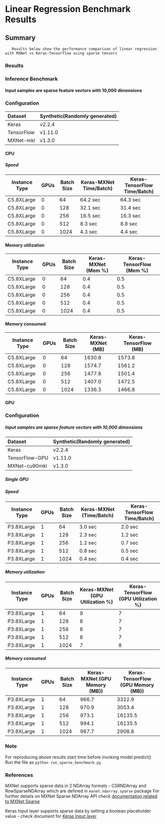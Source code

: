 # Linear Regression Benchmark Results 

## Summary
```
   Results below show the performance comparison of linear regression with MXNet vs Keras-Tensorflow using sparse tensors
```                                                   

### Results
### Inference Benchmark
#### Input samples are sparse feature vectors with 10,000 dimensions
### Configuration
| Dataset          | Synthetic(Randomly generated)                                |
| :--------------- | :----------------------------------------------------------- |
| Keras            | v2.2.4                                                      |
| TensorFlow       | v1.11.0                                                     |
| MXNet-mkl         | v1.3.0   

#### CPU
##### Speed
| Instance Type | GPUs  | Batch Size  | Keras-MXNet Time/Batch) | Keras-TensorFlow Time/Batch)  |
|-----|-----|-----|-----|-----|
| C5.8XLarge |   0  | 64  | 64.2 sec | 64.3 sec
| C5.8XLarge |   0  | 128 | 32.1 sec | 31.4 sec 
| C5.8XLarge |   0  | 256 | 16.5 sec | 16.3 sec
| C5.8XLarge |   0  | 512 | 8.3 sec | 8.8 sec 
| C5.8XLarge |   0  | 1024 | 4.3 sec | 4.4 sec

#### Memory utilization
| Instance Type | GPUs  | Batch Size | Keras-MXNet (Mem %) | Keras-TensorFlow (Mem %)  |
|-----|-----|-----|-----|-----|
| C5.8XLarge |   0  | 64  | 0.4 | 0.5 |
| C5.8XLarge |   0  | 128 | 0.4 | 0.5 | 
| C5.8XLarge |   0  | 256 | 0.4 | 0.5  |
| C5.8XLarge |   0  | 512 | 0.4 | 0.5 |
| C5.8XLarge |   0  | 1024 | 0.4 | 0.5 |

#### Memory consumed
| Instance Type | GPUs  | Batch Size | Keras-MXNet (MB) | Keras-TensorFlow (MB)  |
|-----|-----|-----|-----|-----|
| C5.8XLarge |   0  | 64  | 1630.8 | 1573.8 |
| C5.8XLarge |   0  | 128 | 1574.7 | 1561.2 | 
| C5.8XLarge |   0  | 256 | 1477.8 | 1501.4  |
| C5.8XLarge |   0  | 512 | 1407.0| 1472.5 |
| C5.8XLarge |   0  | 1024 | 1336.3 | 1466.8 |

#### GPU
### Configuration
##### Input samples are sparse feature vectors with 10,000 dimensions
| Dataset          | Synthetic(Randomly generated)                                |
| :--------------- | :----------------------------------------------------------- |
| Keras            | v2.2.4                                                      |
| TensorFlow-GPU   | v1.11.0                                                     |
| MXNet-cu90mkl    | v1.3.0                                                      |

##### Single GPU
##### Speed
| Instance Type | GPUs  | Batch Size  | Keras-MXNet (Time/Batch) | Keras-TensorFlow Time/Batch)  |
|-----|-----|-----|-----|-----|
| P3.8XLarge |   1  | 64  | 3.0 sec | 2.0 sec
| P3.8XLarge |   1  | 128 | 2.3 sec | 1.2 sec 
| P3.8XLarge |   1  | 256 | 1.2 sec | 0.7 sec
| P3.8XLarge |   1  | 512 | 0.8 sec | 0.5 sec
| P3.8XLarge |   1  | 1024 | 0.4 sec | 0.4 sec

##### Memory utilization
| Instance Type | GPUs  | Batch Size | Keras-MXNet (GPU Utilization %) | Keras-TensorFlow (GPU Utilization %)  |
|-----|-----|-----|-----|-----|
| P3.8XLarge |   1  | 64  | 9 | 7
| P3.8XLarge |   1  | 128 | 8 | 7
| P3.8XLarge |   1  | 256 | 8 | 7
| P3.8XLarge |   1  | 512 | 8 | 7
| P3.8XLarge |   1  | 1024 | 7 | 8

##### Memory consumed
| Instance Type | GPUs  | Batch Size | Keras-MXNet (GPU Memory (MB)) | Keras-TensorFlow (GPU Memory (MB))  |
|-----|-----|-----|-----|-----|
| P3.8XLarge |   1  | 64  | 966.7 | 3322.9
| P3.8XLarge |   1  | 128 | 970.9 | 3053.4
| P3.8XLarge |   1  | 256 | 973.1 | 16135.5
| P3.8XLarge |   1  | 512 | 994.1 | 16135.5
| P3.8XLarge |   1  | 1024 | 987.7 | 2908.8

### Note
For reproducing above results start time before invoking model.predict()
Run the file as `python run_sparse_benchmark.py`

### References
MXNet supports sparse data in 2 NDArray formats - CSRNDArray and RowSparseNDArray which are defined in `mxnet.ndarray.sparse` package
For further details on MXNet Sparse NDArray API check [documentation related to MXNet Sparse](https://mxnet.incubator.apache.org/api/python/ndarray/sparse.html)

Keras Input layer supports sparse data by setting a boolean placeholder value - check document for [Keras Input layer](https://keras.io/layers/core/#input)